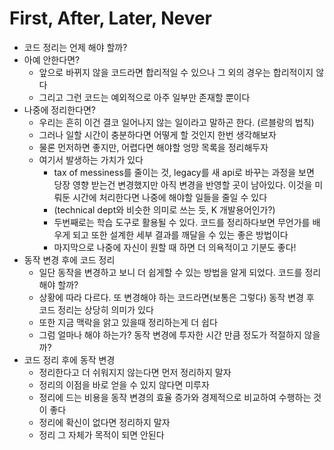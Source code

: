 # First, After, Later, Never
* 코드 정리는 언제 해야 할까?
* 아예 안한다면?
  * 앞으로 바뀌지 않을 코드라면 합리적일 수 있으나 그 외의 경우는 합리적이지 않다
  * 그리고 그런 코드는 예외적으로 아주 일부만 존재할 뿐이다
* 나중에 정리한다면?
  * 우리는 흔히 이건 결코 일어나지 않는 일이라고 말하곤 한다. (르블랑의 법칙)
  * 그러나 일할 시간이 충분하다면 어떻게 할 것인지 한번 생각해보자
  * 물론 먼저하면 좋지만, 어렵다면 해야할 엉망 목록을 정리해두자
  * 여기서 발생하는 가치가 있다
    * tax of messiness를 줄이는 것, legacy를 새 api로 바꾸는 과정을 보면 당장 영향 받는건 변경했지만 아직 변경을 반영할 곳이 남아있다. 이것을 미뤄둔 시간에 처리한다면 나중에 해야할 일들을 줄일 수 있다
    * (technical dept와 비슷한 의미로 쓰는 듯, K 개발용어인가?)
    * 두번째로는 학습 도구로 활용될 수 있다. 코드를 정리하다보면 무언가를 배우게 되고 또한 설계한 세부 결과를 깨달을 수 있는 좋은 방법이다
    * 마지막으로 나중에 자신이 원할 때 하면 더 의욕적이고 기분도 좋다!
* 동작 변경 후에 코드 정리
  * 일단 동작을 변경하고 보니 더 쉽게할 수 있는 방법을 알게 되었다. 코드를 정리해야 할까?
  * 상황에 따라 다르다. 또 변경해야 하는 코드라면(보통은 그렇다) 동작 변경 후 코드 정리는 상당히 의미가 있다
  * 또한 지금 맥락을 앍고 있을때 정리하는게 더 쉽다
  * 그럼 얼마나 해야 하는가? 동작 변경에 투자한 시간 만큼 정도가 적절하지 않을까?
* 코드 정리 후에 동작 변경
  * 정리한다고 더 쉬워지지 않는다면 먼저 정리하지 말자
  * 정리의 이점을 바로 얻을 수 있지 않다면 미루자
  * 정리에 드는 비용을 동작 변경의 효율 증가와 경제적으로 비교하여 수행하는 것이 좋다
  * 정리에 확신이 없다면 정리하지 말자
  * 정리 그 자체가 목적이 되면 안된다
